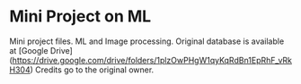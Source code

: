 # Mini Project on ML
 Mini project files. ML and Image processing.
 Original database is available at
 [Google Drive] (https://drive.google.com/drive/folders/1plzOwPHgW1qyKqRdBn1EpRhF_vRkH304)
 Credits go to the original owner.

